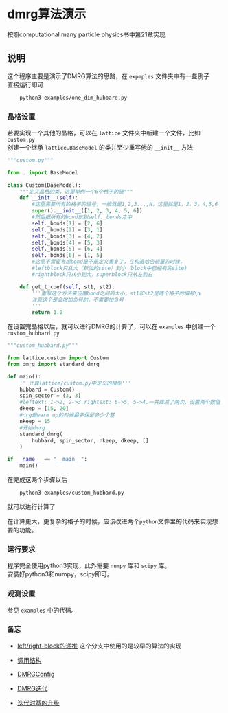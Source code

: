 dmrg算法演示
======

按照computational many particle physics书中第21章实现

## 说明

这个程序主要是演示了DMRG算法的思路，在 `expmples` 文件夹中有一些例子  
直接运行即可
```bash
    python3 examples/one_dim_hubbard.py
```

### 晶格设置

若要实现一个其他的晶格，可以在 `lattice` 文件夹中新建一个文件，比如 `custom.py`  
创建一个继承 `lattice.BaseModel` 的类并至少重写他的 `__init__` 方法  


```python
"""custom.py"""

from . import BaseModel

class Custom(BaseModel):
    """定义晶格的类，这里举例一个6个格子的链"""
    def __init__(self):
        #这里需要所有的格子的编号，一般就是1,2,3...,N，这里就是1，2，3，4,5,6
        super().__init__([1, 2, 3, 4, 5, 6])
        #然后把所有的bond放到self._bonds之中
        self._bonds[1] = [2, 6]
        self._bonds[2] = [3, 1]
        self._bonds[3] = [4, 2]
        self._bonds[4] = [5, 3]
        self._bonds[5] = [6, 4]
        self._bonds[6] = [1, 5]
        #这里不需要考虑bond是不是定义重复了，在构造哈密顿量的时候，
        #leftblock只从大（新加的site）到小（block中已经有的site)
        #rightblock只从小到大，superblock只从左到右

    def get_t_coef(self, st1, st2):
        '''重写这个方法来设置bond之间的大小，st1和st2是两个格子的编号\n
        注意这个是会增加负号的，不需要加负号
        '''
        return 1.0
```

在设置完晶格以后，就可以进行DMRG的计算了，可以在 `examples` 中创建一个 `custom_hubbard.py`  

```python
"""custom_hubbard.py"""

from lattice.custom import Custom
from dmrg import standard_dmrg

def main():
    '''计算lattice/custom.py中定义的模型'''
    hubbard = Custom()
    spin_sector = (3, 3)
    #leftext: 1->2, 2->3.rightext: 6->5, 5->4.一共裁减了两次，设置两个数值
    dkeep = [15, 20]
    #nrg做warm up的时候最多保留多少个基
    nkeep = 15
    #开始dmrg
    standard_dmrg(
        hubbard, spin_sector, nkeep, dkeep, []
    )

if __name__ == "__main__":
    main()

```

在完成这两个步骤以后  
```bash
    python3 examples/custom_hubbard.py 
```
就可以进行计算了  

在计算更大，更复杂的格子的时候，应该改进两个`python`文件里的代码来实现想要的功能。  
  


### 运行要求

程序完全使用python3实现，此外需要 `numpy` 库和 `scipy` 库。  
安装好python3和numpy，scipy即可。  

### 观测设置
参见 `examples` 中的代码。


### 备忘

+ [left/right-block的递推](https://github.com/maryprimary/mypydmrg/wiki/left_right_block#block的递推_old)  这个分支中使用的是较早的算法的实现  

+ [调用结构](https://github.com/maryprimary/mypydmrg/wiki/program_struct#调用结构)

+ [DMRGConfig](https://github.com/maryprimary/mypydmrg/wiki/program_struct#DMRGConfig)

+ [DMRG迭代](https://github.com/maryprimary/mypydmrg/wiki/dmrg_sweep)

+ [迭代时基的升级](https://github.com/maryprimary/mypydmrg/wiki/get_phival)
